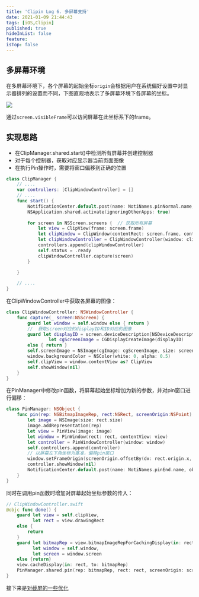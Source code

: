 ```yaml
---
title: 'Clipin Log 6. 多屏幕支持'
date: 2021-01-09 21:44:43
tags: [iOS,Clipin]
published: true
hideInList: false
feature: 
isTop: false
---
```

## 多屏幕环境

在多屏幕环境下，各个屏幕的起始坐标`origin`会根据用户在系统偏好设置中对显示器排列的设置而不同，下图直观地表示了多屏幕环境下各屏幕的坐标。

![](https://hagemon.github.io/post-images/1613224003347.png)

通过`screen.visibleFrame`可以访问屏幕在此坐标系下的frame。

## 实现思路

- 在ClipManager.shared.start()中检测所有屏幕并创建控制器
- 对于每个控制器，获取对应显示器当前页面图像
- 在执行Pin操作时，需要将窗口偏移到正确的位置

```swift
class ClipManager {
	// ....    
    var controllers: [ClipWindowController] = []
    // ....
    func start() {
        NotificationCenter.default.post(name: NotiNames.pinNormal.name, object: nil)
        NSApplication.shared.activate(ignoringOtherApps: true)
        
        for screen in NSScreen.screens {  // 获取所有屏幕
            let view = ClipView(frame: screen.frame)
            let clipWindow = ClipWindow(contentRect: screen.frame, contentView: view)
            let clipWindowController = ClipWindowController(window: clipWindow)
            controllers.append(clipWindowController)
            self.status = .ready
            clipWindowController.capture(screen)
        }

    }
    
    // ....
}
```

在ClipWindowController中获取各屏幕的图像：

```swift
class ClipWindowController: NSWindowController {
	func capture(_ screen:NSScreen) {
        guard let window = self.window else { return }
        //  获取screen对应的displayID和ID对应的图像
        guard let displayID = screen.deviceDescription[NSDeviceDescriptionKey(rawValue: "NSScreenNumber")] as? CGDirectDisplayID,
                let cgScreenImage = CGDisplayCreateImage(displayID)
        else { return }
        self.screenImage = NSImage(cgImage: cgScreenImage, size: screen.frame.size)
        window.backgroundColor = NSColor(white: 0, alpha: 0.5)
        self.clipView = window.contentView as? ClipView
        self.showWindow(nil)
    }
}
```

在PinManager中修改pin函数，将屏幕起始坐标增加为新的参数，并对pin窗口进行偏移：

```swift
class PinManager: NSObject {
	func pin(rep: NSBitmapImageRep, rect:NSRect, screenOrigin:NSPoint) {
        let image = NSImage(size: rect.size)
        image.addRepresentation(rep)
        let view = PinView(image: image)
        let window = PinWindow(rect: rect, contentView: view)
        let controller = PinWindowController(window: window)
        self.controllers.append(controller)
        // 以屏幕左下角坐标为基准，偏移pin窗口
        window.setFrameOrigin(screenOrigin.offsetBy(dx: rect.origin.x, dy: rect.origin.y))
        controller.showWindow(nil)
        NotificationCenter.default.post(name: NotiNames.pinEnd.name, object: nil)
    }
}
```

同时在调用pin函数时增加对屏幕起始坐标参数的传入：

```swift
// ClipWindowController.swift
@objc func done() {
    guard let view = self.clipView,
          let rect = view.drawingRect
    else {
        return
    }
    guard let bitmapRep = view.bitmapImageRepForCachingDisplay(in: rect),
          let window = self.window,
          let screen = window.screen
    else {return}
    view.cacheDisplay(in: rect, to: bitmapRep)
    PinManager.shared.pin(rep: bitmapRep, rect: rect, screenOrigin: screen.visibleFrame.origin)
}
```

接下来是[对截屏的一些优化](https://hagemon.github.io/post/clipin-post-7/)